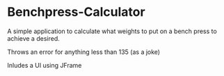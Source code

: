 # Benchpress-Calculator

A simple application to calculate what weights to put on a bench press to achieve a desired. 

Throws an error for anything less than 135 (as a joke)

Inludes a UI using JFrame
